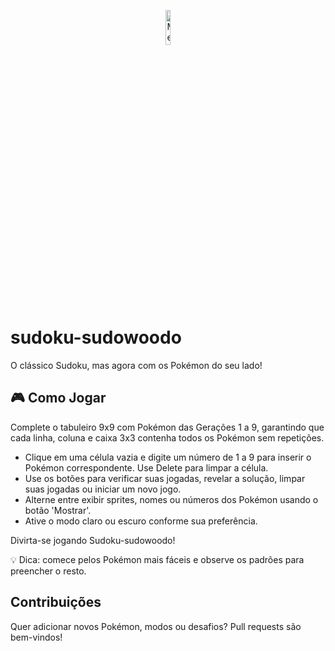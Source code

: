 <p align="center">
  <img src="https://media2.giphy.com/media/IQebREsGFRXmo/giphy.gif" alt="Mew voando" width="12%">
</p>

# sudoku-sudowoodo

O clássico Sudoku, mas agora com os Pokémon do seu lado!

## 🎮 Como Jogar

Complete o tabuleiro 9x9 com Pokémon das Gerações 1 a 9, garantindo que cada linha, coluna e caixa 3x3 contenha todos os Pokémon sem repetições.

- Clique em uma célula vazia e digite um número de 1 a 9 para inserir o Pokémon correspondente. Use Delete para limpar a célula.
- Use os botões para verificar suas jogadas, revelar a solução, limpar suas jogadas ou iniciar um novo jogo.
- Alterne entre exibir sprites, nomes ou números dos Pokémon usando o botão 'Mostrar'.
- Ative o modo claro ou escuro conforme sua preferência.

Divirta-se jogando Sudoku-sudowoodo!

💡 Dica: comece pelos Pokémon mais fáceis e observe os padrões para preencher o resto.

##  Contribuições

<p> Quer adicionar novos Pokémon, modos ou desafios? Pull requests são bem-vindos!


